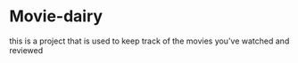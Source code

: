 # Movie-dairy
this is a project that is used to keep track of the movies you've watched and reviewed
